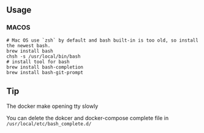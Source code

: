 ## Usage

### MACOS

```shell
# Mac OS use `zsh` by default and bash built-in is too old, so install the newest bash.
brew install bash
chsh -s /usr/local/bin/bash
# install tool for bash
brew install bash-completion
brew install bash-git-prompt
```


## Tip

The docker make opening tty slowly

You can delete the dokcer and docker-compose complete file in `/usr/local/etc/bash_complete.d/`
